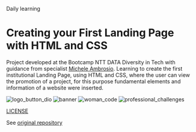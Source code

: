 Daily learning

# Creating your First Landing Page with HTML and CSS

Project developed at the Bootcamp NTT DATA Diversity in Tech with guidance from specialist [Michele Ambrosio](https://github.com/micheleambrosio "Michele Ambrosio").
Learning to create the first institutional Landing Page, using HTML and CSS, where the user can view the promotion of a project, for this purpose fundamental elements and information of a website were inserted.

![logo_button_dio](https://github.com/user-attachments/assets/dbebb9db-c80d-47b2-8658-f1e482979513)
![banner](https://github.com/user-attachments/assets/b8f55f84-e593-4afc-b8cb-96fa1f3d900d)
![woman_code](https://github.com/user-attachments/assets/0f100560-52ea-410f-930c-eed1a706e2af)
![professional_challenges](https://github.com/user-attachments/assets/0f933a62-ed2a-4c0e-95de-38434ff53870)

[LICENSE](/LICENSE)

See [original repository](https://github.com/micheleambrosio/trilha-css-desafio-01)
